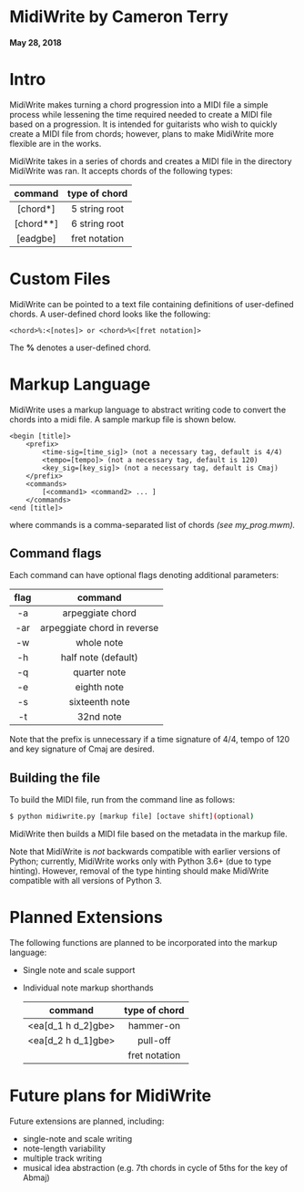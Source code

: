 # MidiWrite by Cameron Terry

#### May 28, 2018

# Intro
MidiWrite makes turning a chord progression into a MIDI file a simple process while lessening the time required needed to create a MIDI file based on a progression. It is intended for guitarists who wish to quickly create a MIDI file from chords; however, plans to make MidiWrite more flexible are in the works.

MidiWrite takes in a series of chords and creates a MIDI file in the directory MidiWrite was ran. It accepts chords of the following types:

|  command  | type of chord |
|:---------:|:-------------:|
|  [chord*] | 5 string root |
| [chord**] | 6 string root |
|  [eadgbe] | fret notation |

# Custom Files
MidiWrite can be pointed to a text file containing definitions of user-defined chords.
A user-defined chord looks like the following:

    <chord>%:<[notes]> or <chord>%<[fret notation]>

The **%** denotes a user-defined chord.


# Markup Language
MidiWrite uses a markup language to abstract writing code to convert the chords into a midi file.
A sample markup file is shown below.

    <begin [title]>
        <prefix>
            <time-sig=[time_sig]> (not a necessary tag, default is 4/4)
            <tempo=[tempo]> (not a necessary tag, default is 120)
            <key_sig=[key_sig]> (not a necessary tag, default is Cmaj)
        </prefix>
        <commands>
            [<command1> <command2> ... ]
        </commands>
    <end [title]>

where commands is a comma-separated list of chords *(see my_prog.mwm).*

## Command flags

Each command can have optional flags denoting additional parameters:

| flag |           command           |
|:----:|:---------------------------:|
|  -a  |       arpeggiate chord      |
|  -ar | arpeggiate chord in reverse |
|  -w  |          whole note         |
|  -h  |     half note (default)     |
|  -q  |         quarter note        |
|  -e  |         eighth note         |
|  -s  |        sixteenth note       |
|  -t  |          32nd note          |

Note that the prefix is unnecessary if a time signature of 4/4, tempo of 120 and key signature of Cmaj are desired.

## Building the file

To build the MIDI file, run from the command line as follows:

```sh
$ python midiwrite.py [markup file] [octave shift](optional)
```

MidiWrite then builds a MIDI file based on the metadata in the markup file.

Note that MidiWrite is *not* backwards compatible with earlier versions of Python; currently, MidiWrite works only with Python 3.6+ (due to type hinting).
However, removal of the type hinting should make MidiWrite compatible with all versions of Python 3.


# Planned Extensions
The following functions are planned to be incorporated into the markup language:
* Single note and scale support
* Individual note markup shorthands

    |       command      | type of chord |
    |:------------------:|:-------------:|
    | <ea[d_1 h d_2]gbe> |   hammer-on   |
    | <ea[d_2 h d_1]gbe> |    pull-off   |
    |  <eadgbe s eadgbe> | fret notation |

# Future plans for MidiWrite
Future extensions are planned, including:
* single-note and scale writing
* note-length variability
* multiple track writing
* musical idea abstraction (e.g. 7th chords in cycle of 5ths for the key of Abmaj)
